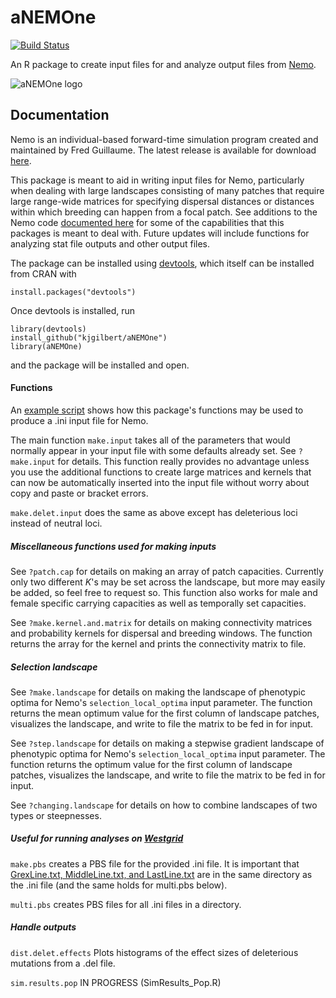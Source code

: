 # aNEMOne

[![Build Status](https://travis-ci.org/kjgilbert/aNEMOne.png?branch=master)](https://travis-ci.org/kjgilbert/aNEMOne) 

An R package to create input files for and analyze output files from [Nemo](http://nemo2.sourceforge.net/). 

![aNEMOne logo](https://github.com/kjgilbert/aNEMOne/raw/master/extra/SeaAnemones.jpg)

## Documentation

Nemo is an individual-based forward-time simulation program created and maintained by Fred Guillaume. The latest release is available for download [here](http://nemo2.sourceforge.net/).

This package is meant to aid in writing input files for Nemo, particularly when dealing with large landscapes consisting of many patches that require large range-wide matrices for specifying dispersal distances or distances within which breeding can happen from a focal patch. See additions to the Nemo code [documented here](https://github.com/kjgilbert/NemoDispersalKernel) for some of the capabilities that this packages is meant to deal with. Future updates will include functions for analyzing stat file outputs and other output files.

The package can be installed using [devtools](https://github.com/hadley/devtools), which itself can be installed from CRAN with

```
install.packages("devtools")
```

Once devtools is installed, run

```
library(devtools)
install_github("kjgilbert/aNEMOne")
library(aNEMOne)
```
and the package will be installed and open.

#### Functions

An [example script](https://github.com/kjgilbert/aNEMOne/blob/master/extra/Example_MakeInputs.R) shows how this package's functions may be used to produce a .ini input file for Nemo.

The main function `make.input` takes all of the parameters that would normally appear in your input file with some defaults already set. See `?make.input` for details. This function really provides no advantage unless you use the additional functions to create large matrices and kernels that can now be automatically inserted into the input file without worry about copy and paste or bracket errors.

`make.delet.input` does the same as above except has deleterious loci instead of neutral loci.

##### Miscellaneous functions used for making inputs

See `?patch.cap` for details on making an array of patch capacities. Currently only two different *K*'s may be set across the landscape, but more may easily be added, so feel free to request so. This function also works for male and female specific carrying capacities as well as temporally set capacities.

See `?make.kernel.and.matrix` for details on making connectivity matrices and probability kernels for dispersal and breeding windows. The function returns the array for the kernel and prints the connectivity matrix to file.

##### Selection landscape

See `?make.landscape` for details on making the landscape of phenotypic optima for Nemo's `selection_local_optima` input parameter. The function returns the mean optimum value for the first column of landscape patches, visualizes the landscape, and write to file the matrix to be fed in for input.

See `?step.landscape` for details on making a stepwise gradient landscape of phenotypic optima for Nemo's `selection_local_optima` input parameter. The function returns the optimum value for the first column of landscape patches, visualizes the landscape, and write to file the matrix to be fed in for input.

See `?changing.landscape` for details on how to combine landscapes of two types or steepnesses.

##### Useful for running analyses on [Westgrid](https://www.westgrid.ca/)

`make.pbs` creates a PBS file for the provided .ini file. It is important that [GrexLine.txt, MiddleLine.txt, and LastLine.txt](https://github.com/kjgilbert/aNEMOne/tree/master/extra) are in the same directory as the .ini file (and the same holds for multi.pbs below).

`multi.pbs` creates PBS files for all .ini files in a directory.

##### Handle outputs

`dist.delet.effects` Plots histograms of the effect sizes of deleterious mutations from a .del file.

`sim.results.pop` IN PROGRESS (SimResults_Pop.R)
